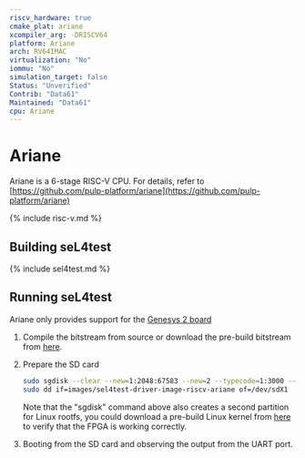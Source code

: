 ```yaml
---
riscv_hardware: true
cmake_plat: ariane
xcompiler_arg: -DRISCV64
platform: Ariane
arch: RV64IMAC
virtualization: "No"
iommu: "No"
simulation_target: false
Status: "Unverified"
Contrib: "Data61"
Maintained: "Data61"
cpu: Ariane
---
```


# Ariane

Ariane is a 6-stage RISC-V CPU. For details, refer to
[https://github.com/pulp-platform/ariane](https://github.com/pulp-platform/ariane)

{% include risc-v.md %}

## Building seL4test

{% include sel4test.md %}

## Running seL4test
Ariane only provides support for the [Genesys 2
board](https://reference.digilentinc.com/reference/programmable-logic/genesys-2/reference-manual)

1. Compile the bitstream from source or download the pre-build bitstream from
   [here](https://github.com/pulp-platform/ariane/releases).

2. Prepare the SD card
   ```sh
   sudo sgdisk --clear --new=1:2048:67583 --new=2 --typecode=1:3000 --typecode=2:8300 /dev/sdX
   sudo dd if=images/sel4test-driver-image-riscv-ariane of=/dev/sdX1
   ```
   Note that the "sgdisk" command above also creates a second partition for
   Linux rootfs, you could download a pre-build Linux kernel from
   [here](https://github.com/pulp-platform/ariane-sdk/releases) to verify that
   the FPGA is working correctly.

3. Booting from the SD card and observing the output from the UART port.
